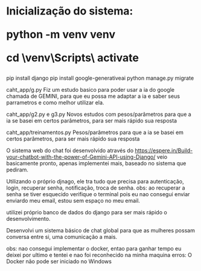 <h1>
Inicialização do sistema:
<p>
python -m venv venv
</p>
<p>
cd \venv\Scripts\
activate
</h1>

pip install django
pip install google-generativeai
python manage.py migrate

caht_app/g.py
Fiz um estudo basico para poder usar a ia do google chamada de GEMINI, para que eu possa me adaptar a ia e saber seus parrametros e como melhor utilizar ela.

caht_app/g2.py e g3.py
Novos estudos com pesos/parâmetros para que a ia se basei em certos parâmetros, para ser mais rápido  sua resposta 

caht_app/treinamentos.py
Pesos/parâmetros para que a ia se basei em certos parâmetros, para ser mais rápido  sua resposta

O sistema web do chat foi desenvolvido através  do https://espere.in/Build-your-chatbot-with-the-power-of-Gemini-API-using-Django/
veio basicamente pronto, apenas implementei mais, baseado no sistema que  pediram. 



Utilizando o próprio djnago, ele tra tudo que precisa para autenticação, login, recuperar senha, notificação, troca de senha.
obs: ao recuperar a senha se tiver esquecido verifique o terminal pois eu nao consegui enviar enviardo meu email, estou sem espaço no meu email.

utilizei próprio banco de dados do django para ser mais rápido o desenvolvimento. 


Desenvolvi um sistema básico de chat global para que as mulheres possam conversa entre si, uma comunicação a mais.




obs: nao consegui implementar o docker, entao para ganhar tempo eu deixei por ultimo e tentei  e nao foi reconhecido na minha maquina 
erros: O Docker não pode ser iniciado no Windows